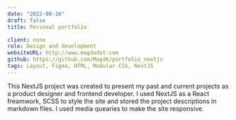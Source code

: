 ```yaml
---
date: "2022-08-16"
draft: false
title: Personal portfolio

client: none
role: Design and development
websiteURL: http://www.magdadot.com
github: https://github.com/MagdK/portfolio_nextjs
tags: Layout, Figma, HTML, Modular CSS, NextJS
---
```


This NextJS project was created to present my past and current projects as a product designer and frontend developer. I used NextJS as a React freamwork, SCSS to style the site and stored the project descriptions in markdown files. I used media quearies to make the site responsive. 